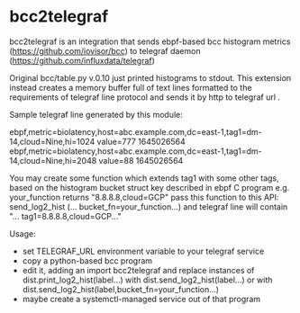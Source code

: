 # bcc2telegraf
bcc2telegraf is an integration that sends ebpf-based bcc histogram metrics (https://github.com/iovisor/bcc)  to telegraf daemon (https://github.com/influxdata/telegraf)

Original bcc/table.py v.0.10 just printed histograms to stdout.
This extension instead creates a memory buffer full of text lines formatted to the requirements of telegraf line protocol and sends it by http to telegraf url .

Sample telegraf line generated by this module:

ebpf,metric=biolatency,host=abc.example.com,dc=east-1,tag1=dm-14,cloud=Nine,hi=1024 value=777 1645026564
ebpf,metric=biolatency,host=abc.example.com,dc=east-1,tag1=dm-14,cloud=Nine,hi=2048 value=88 1645026564


You may create some function which extends tag1 with some other tags, based on the histogram bucket struct key described in ebpf C program
e.g. your_function returns "8.8.8.8,cloud=GCP" 
pass this function to this API: send_log2_hist (... bucket_fn=your_function...)
and telegraf line will contain "... tag1=8.8.8.8,cloud=GCP..."

Usage: 
- set TELEGRAF_URL environment variable to your telegraf service 
- copy a python-based bcc program
- edit it, adding an
          import bcc2telegraf
    and replace instances of 
          dist.print_log2_hist(label...)
    with 
          dist.send_log2_hist(label...)
    or with 
          dist.send_log2_hist(label,bucket_fn=your_function...)
 - maybe create a systemctl-managed service out of that program 

